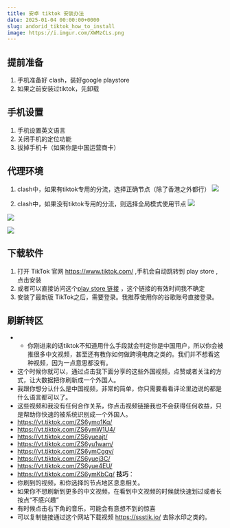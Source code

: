 ```yaml
---
title: 安卓 tiktok 安装办法
date: 2025-01-04 00:00:00+0000
slug: andorid_tiktok_how_to_install
image: https://i.imgur.com/XWMzCLs.png
---
```





## 提前准备
1. 手机准备好 clash，装好google playstore
2. 如果之前安装过tiktok，先卸载

## 手机设置
1. 手机设置英文语言
2. 关闭手机的定位功能
3. 拔掉手机卡（如果你是中国运营商卡）
## 代理环境
1. clash中，如果有tiktok专用的分流，选择正确节点（除了香港之外都行）
![](https://i.imgur.com/0kExnkf.png)

1. clash中，如果没有tiktok专用的分流，则选择全局模式使用节点
![](https://i.imgur.com/kW1icLP.png)

![](https://i.imgur.com/XgwYU0T.png)

![](https://i.imgur.com/hGxlsEv.png)


## 下载软件
1. 打开 TikTok 官网 https://www.tiktok.com/ ,手机会自动跳转到 play store , 点击安装 
2. 或者可以直接访问这个[play store 链接](https://play.google.com/store/apps/details?id=com.ss.android.ugc.trill) ，这个链接的有效时间我不确定
3. 安装了最新版 TikTok之后，需要登录。我推荐使用你的谷歌账号直接登录。

## 刷新转区
- - 你刚进来的话tiktok不知道用什么手段就会判定你是中国用户，所以你会被推很多中文视频，甚至还有教你如何做跨境电商之类的。我们并不想看这种视频，因为一点意思都没有。
- 这个时候你就可以，通过点击我下面分享的这些外国视频，点赞或者关注的方式，让大数据把你刷新成一个外国人。
- 我跟你想分认什么是中国视频，非常的简单，你只需要看看评论里边说的都是什么语言都可以了。
- 这些视频和我没有任何合作关系，你点击视频链接我也不会获得任何收益，只是帮助你快速的被系统识别成一个外国人。
- https://vt.tiktok.com/ZS6ymo1Kq/
- https://vt.tiktok.com/ZS6ymW1U4/
- https://vt.tiktok.com/ZS6yueajt/
- https://vt.tiktok.com/ZS6yu1wam/
- https://vt.tiktok.com/ZS6ymCgqv/
- https://vt.tiktok.com/ZS6yuej3C/
- https://vt.tiktok.com/ZS6yue4EU/
- https://vt.tiktok.com/ZS6ymKbCq/
**技巧**：
- 你刷到的视频，和你选择的节点地区息息相关。
- 如果你不想刷新到更多的中文视频，在看到中文视频的时候就快速划过或者长按点“不感兴趣”
- 有时候点击右下角的音乐，可能会有意想不到的惊喜
- 可以复制链接通过这个网站下载视频 https://ssstik.io/ 去除水印之类的。
